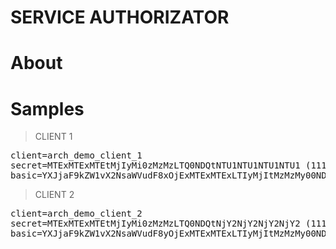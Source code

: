 # SERVICE AUTHORIZATOR

# About

# Samples

> CLIENT 1

<pre>
client=arch_demo_client_1
secret=MTExMTExMTEtMjIyMi0zMzMzLTQ0NDQtNTU1NTU1NTU1NTU1 (11111111-2222-3333-4444-555555555555)
basic=YXJjaF9kZW1vX2NsaWVudF8xOjExMTExMTExLTIyMjItMzMzMy00NDQ0LTU1NTU1NTU1NTU1NQ== (arch_demo_client_1:11111111-2222-3333-4444-555555555555)
</pre>

> CLIENT 2

<pre>
client=arch_demo_client_2
secret=MTExMTExMTEtMjIyMi0zMzMzLTQ0NDQtNjY2NjY2NjY2NjY2 (11111111-2222-3333-4444-666666666666)
basic=YXJjaF9kZW1vX2NsaWVudF8yOjExMTExMTExLTIyMjItMzMzMy00NDQ0LTY2NjY2NjY2NjY2Ng== (arch_demo_client_2:11111111-2222-3333-4444-666666666666)
</pre>
